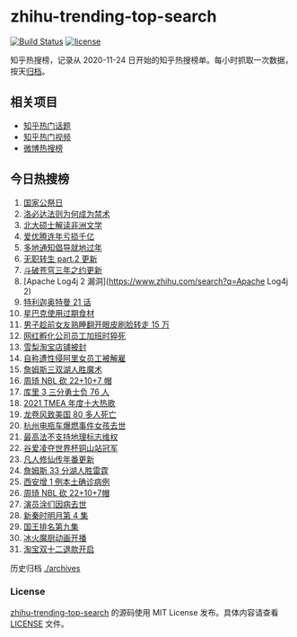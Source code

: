 # zhihu-trending-top-search

[![Build Status](https://github.com/justjavac/zhihu-trending-top-search/workflows/ci/badge.svg?branch=main)](https://github.com/justjavac/zhihu-trending-top-search/actions)
[![license](https://img.shields.io/github/license/justjavac/zhihu-trending-top-search)](https://github.com/justjavac/zhihu-trending-top-search/blob/main/LICENSE)

知乎热搜榜，记录从 2020-11-24 日开始的知乎热搜榜单。每小时抓取一次数据，按天[归档](./archives)。

## 相关项目

- [知乎热门话题](https://github.com/justjavac/zhihu-trending-hot-questions)
- [知乎热门视频](https://github.com/justjavac/zhihu-trending-hot-video)
- [微博热搜榜](https://github.com/justjavac/weibo-trending-hot-search)

## 今日热搜榜

<!-- BEGIN -->
<!-- 最后更新时间 Mon Dec 13 2021 18:07:43 GMT+0800 (China Standard Time) -->

1. [国家公祭日](https://www.zhihu.com/search?q=国家公祭日)
1. [洛必达法则为何成为禁术](https://www.zhihu.com/search?q=洛必达法则)
1. [北大硕士解读非洲文学](https://www.zhihu.com/search?q=非洲文学)
1. [爱优腾连年亏损千亿](https://www.zhihu.com/search?q=爱优腾)
1. [多地通知倡导就地过年](https://www.zhihu.com/search?q=就地过年)
1. [无职转生 part.2 更新](https://www.zhihu.com/search?q=无职转生)
1. [斗破苍穹三年之约更新](https://www.zhihu.com/search?q=斗破苍穹三年之约)
1. [Apache Log4j 2 漏洞](https://www.zhihu.com/search?q=Apache Log4j 2)
1. [特利迦奥特曼 21 话](https://www.zhihu.com/search?q=特利迦奥特曼)
1. [星巴克使用过期食材](https://www.zhihu.com/search?q=星巴克)
1. [男子趁前女友熟睡翻开眼皮刷脸转走 15 万](https://www.zhihu.com/search?q=男子翻前女友眼皮刷脸支付)
1. [网红孵化公司员工加班时猝死](https://www.zhihu.com/search?q=加班猝死)
1. [雪梨淘宝店铺被封](https://www.zhihu.com/search?q=雪梨)
1. [自称遭性侵阿里女员工被解雇](https://www.zhihu.com/search?q=阿里女员工)
1. [詹姆斯三双湖人胜魔术](https://www.zhihu.com/search?q=湖人)
1. [周琦 NBL 砍 22+10+7 帽](https://www.zhihu.com/search?q=周琦)
1. [库里 3 三分勇士负 76 人](https://www.zhihu.com/search?q=勇士)
1. [2021 TMEA 年度十大热歌](https://www.zhihu.com/search?q=年度十大热歌)
1. [龙卷风致美国 80 多人死亡](https://www.zhihu.com/search?q=龙卷风)
1. [杭州电瓶车爆燃事件女孩去世](https://www.zhihu.com/search?q=杭州电瓶车爆燃)
1. [最高法不支持地理标志维权](https://www.zhihu.com/search?q=地理标志维权)
1. [谷爱凌夺世界杯铜山站冠军](https://www.zhihu.com/search?q=谷爱凌)
1. [凡人修仙传年番更新](https://www.zhihu.com/search?q=凡人修仙传)
1. [詹姆斯 33 分湖人胜雷霆](https://www.zhihu.com/search?q=湖人)
1. [西安增 1 例本土确诊病例](https://www.zhihu.com/search?q=西安疫情)
1. [周琦 NBL 砍 22+10+7帽](https://www.zhihu.com/search?q=周琦)
1. [演员涂们因病去世](https://www.zhihu.com/search?q=涂们)
1. [新秦时明月第 4 集](https://www.zhihu.com/search?q=新秦时明月)
1. [国王排名第九集](https://www.zhihu.com/search?q=国王排名)
1. [冰火魔厨动画开播](https://www.zhihu.com/search?q=冰火魔厨)
1. [淘宝双十二退款开启](https://www.zhihu.com/search?q=双十二退款)

<!-- END -->

历史归档 [./archives](./archives)

### License

[zhihu-trending-top-search](https://github.com/justjavac/zhihu-trending-top-search)
的源码使用 MIT License 发布。具体内容请查看 [LICENSE](./LICENSE) 文件。
